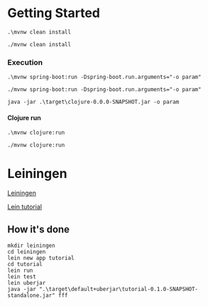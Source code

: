 # Getting Started

```shell
.\mvnw clean install
```

```shell
./mvnw clean install
```

### Execution

```shell
.\mvnw spring-boot:run -Dspring-boot.run.arguments="-o param"
```

```shell
./mvnw spring-boot:run -Dspring-boot.run.arguments="-o param"
```

```shell
java -jar .\target\clojure-0.0.0-SNAPSHOT.jar -o param
```

#### Clojure run

```shell
.\mvnw clojure:run
```

```shell
./mvnw clojure:run
```

# Leiningen

[Leiningen](https://leiningen.org/)

[Lein tutorial](https://codeberg.org/leiningen/leiningen/src/branch/stable/doc/TUTORIAL.md)

## How it's done

```shell
mkdir leiningen
cd leiningen
lein new app tutorial
cd tutorial
lein run
lein test
lein uberjar
java -jar ".\target\default+uberjar\tutorial-0.1.0-SNAPSHOT-standalone.jar" fff
```
